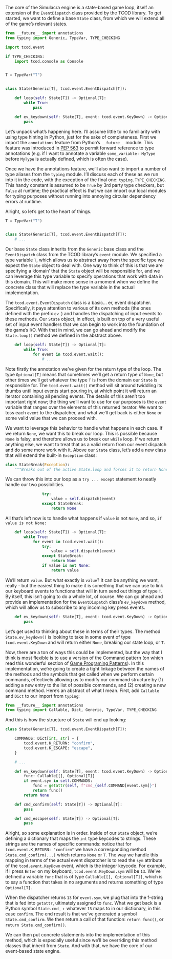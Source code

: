 The core of the Simulacra engine is a state-based game loop, itself an extension of the `EventDispatch` class provided by the TCOD library. To get started, we want to define a base `State` class, from which we will extend all of the game&rsquo;s relevant states.

```python
from __future__ import annotations
from typing import Generic, TypeVar, TYPE_CHECKING

import tcod.event

if TYPE_CHECKING:
    import tcod.console as Console


T = TypeVar("T")


class State(Generic[T], tcod.event.EventDispatch[T]):

    def loop(self: State[T]) -> Optional[T]:
        while True:
            pass

    def ev_keydown(self: State[T], event: tcod.event.KeyDown) -> Optional[T]:
        pass
```

Let&rsquo;s unpack what&rsquo;s happening here. I&rsquo;ll assume little to no familiarity with using type hinting in Python, just for the sake of completeness. First we import the `annotations` feature from Python&rsquo;s `__future__` module. This feature was introduced in [PEP 563](https://www.python.org/dev/peps/pep-0563/) to permit forward reference to type annotations (e.g. if I want to annotate a variable `some_variable: MyType` before `MyType` is actually defined, which is often the case).

Once we have the annotations feature, we&rsquo;ll also want to import a number of type aliases from the `typing` module. I&rsquo;ll discuss each of these as we run into it in the code, with the exception of the final one: `typing.TYPE_CHECKING`. This handy constant is assumed to be `True` by 3rd party type checkers, but `False` at runtime; the practical effect is that we can import our local modules for typing purposes without running into annoying circular dependency errors at runtime.

Alright, so let&rsquo;s get to the heart of things.

```python
T = TypeVar("T")


class State(Generic[T], tcod.event.EventDispatch[T]):
    # ...
```

Our base `State` class inherits from the `Generic` base class and the `EventDispatch` class from the TCOD library&rsquo;s `event` module. We specified a type variable `T`, which allows us to abstract away from the specific type we expect the `State` object to deal with. One way to think of this is that we are specifying a &rsquo;domain&rsquo; that the `State` object will be responsible for, and we can leverage this type variable to specify operations that work with data in this domain. This will make more sense in a moment when we define the concrete class that will replace the type variable in the actual implementation.

The `tcod.event.EventDispatch` class is a basic&#x2026; er, event dispatcher. Specifically, it pays attention to various of its own methods (the ones defined with the prefix `ev_`) and handles the dispatching of input events to these methods. Our `State` object, in effect, is built on top of a very useful set of input event handlers that we can begin to work into the foundation of the game&rsquo;s I/O. With that in mind, we can go ahead and modify the `State.loop()` method we defined in the abstract above.

```python
    def loop(self: State[T]) -> Optional[T]:
        while True:
            for event in tcod.event.wait():
                # ...
```

Note firstly the annotation we&rsquo;ve given for the return type of the loop. The type `Optional[T]` means that sometimes we&rsquo;ll get a return type of `None`, but other times we&rsquo;ll get whatever the type `T` is from the domain our `State` is responsible for. The `tcod.event.wait()` method will sit around twiddling its thumbs until input events start pouring in, at which point it will return an iterator containing all pending events. The details of this aren&rsquo;t too important right now; the thing we&rsquo;ll want to use for our purposes is the `event` variable that ranges over the elements of this returned iterator. We want to toss each `event` to the dispatcher, and what we&rsquo;ll get back is either `None` or some valid value that we can proceed with.

We want to leverage this behavior to handle what happens in each case. If we return `None`, we want this to break our loop. This is possible because `None` is falsy, and therefore allows us to break our `while` loop. If we return anything else, we want to treat that as a valid return from our event dispatch and do some more work with it. Above our `State` class, let&rsquo;s add a new class that will extend the built-in `Exception` class:

```python
class StateBreak(Exception):
    """Breaks out of the active State.loop and forces it to return None."""
```

We can throw this into our loop as a `try ... except` statement to neatly handle our two possibilities.

```python
                try:
                    value = self.dispatch(event)
                except StateBreak:
                    return None
```

All that&rsquo;s left now is to handle what happens if `value` is not `None`, and so, `if value is not None:`

```python
    def loop(self: State[T]) -> Optional[T]:
        while True:
            for event in tcod.event.wait():
                try:
                    value = self.dispatch(event)
                except StateBreak:
                    return None
                if value is not None:
                    return value
```

We&rsquo;ll return `value`. But what exactly is `value`? It can be anything we want, really - but the easiest thing to make it is something that we can use to link our keyboard events to functions that will in turn send out things of type `T`. By itself, this isn&rsquo;t going to do a whole lot, of course. We can go ahead and provide an implementation for the `EventDispatch` class&rsquo;s `ev_keydown` method, which will allow us to subscribe to any incoming key press events.

```python
    def ev_keydown(self: State[T], event: tcod.event.KeyDown) -> Optional[T]:
        pass
```

Let&rsquo;s get used to thinking about these in terms of their types. The method `State.ev_keydown()` is looking to take in some event of type `tcod.event.KeyDown` and will return either `None`, breaking our state loop, or `T`.

Now, there are a ton of ways this could be implemented, but the way that I think is most flexible is to use a version of the Command pattern (on which read this wonderful section of [Game Programing Patterns](http://gameprogrammingpatterns.com/command.html)). In this implementation, we&rsquo;re going to create a tight linkage between the names of the methods and the symbols that get called when we perform certain commands, effectively allowing us to modify our command structure by (1) adding a new entry to the list of possible commands, and (2) creating a new command method. Here&rsquo;s an abstract of what I mean. First, add `Callable` and `Dict` to our import from `typing`:

```python
from __future__ import annotations
from typing import Callable, Dict, Generic, TypeVar, TYPE_CHECKING
```

And this is how the structure of `State` will end up looking:

```python
class State(Generic[T], tcod.event.EventDispatch[T]):

    COMMANDS: Dict[int, str] = {
        tcod.event.K_RETURN: "confirm",
        tcod.event.K_ESCAPE: "escape",
    }

    # ...

    def ev_keydown(self: State[T], event: tcod.event.KeyDown) -> Optional[T]:
        func: Callable[[], Optional[T]]
        if event.sym in self.COMMANDS:
            func = getattr(self, f"cmd_{self.COMMAND[event.sym]}")
            return func()
        return None

    def cmd_confirm(self: State[T]) -> Optional[T]:
        pass

    def cmd_escape(self: State[T]) -> Optional[T]:
        pass
```

Alright, so some explanation is in order. Inside of our `State` object, we&rsquo;re defining a dictionary that maps the `int` type keycodes to strings. These strings are the names of specific commands: notice that for `tcod.event.K_RETURN: "confirm"` we have a corresponding method `State.cmd_confirm(...)` which returns `None` or `T`. The way we handle this mapping in terms of the actual event dispatcher is to read the `sym` attribute of the `tcod.event.KeyDown` event, which is the integer keycode. For example, if I press `Enter` on my keyboard, `tcod.event.KeyDown.sym` will be `13`. We&rsquo;ve defined a variable `func` that is of type `Callable[[], Optional[T]]`, which is to say a function that takes in no arguments and returns something of type `Optional[T]`.

When the dispatcher returns `13` for `event.sym`, we plug that into the f-string that is fed into `getattr`, ultimately assigned to `func`. What we get back is a Python symbol `State.cmd_` + whatever `13` maps to in our dictionary, in this case `confirm`. The end result is that we&rsquo;ve generated a symbol `State.cmd_confirm`. We then return a call of that function: `return func()`, or `return State.cmd_confirm()`.

We can then put concrete statements into the implementation of this method, which is especially useful since we&rsquo;ll be overriding this method classes that inherit from `State`. And with that, we have the core of our event-based state engine.
